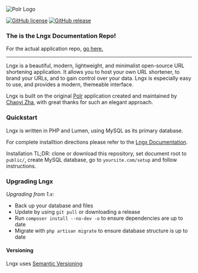 ![Polr Logo](https://docs.lngx.org/img/logo.png)

[![GitHub license](https://img.shields.io/badge/license-GPLv2%2B-orange.svg)](about/license)
[![GitHub release](https://img.shields.io/github/release/19peaches/lngx.svg)](https://github.com/19peaches/lngx/releases)

### The is the Lngx Documentation Repo!

For the actual application repo, [go here.](https://github.com/19peaches/lngx)

---------

Lngx is a beautiful, modern, lightweight, and minimalist open-source URL shortening application. It allows you to host your own URL shortener, to brand your URLs, and to gain control over your data. Lngx is especially easy to use, and provides a modern, themeable interface.

Lngx is built on the original [Polr](https://github.com/cydrobolt/polr) application created and maintained by [Chaoyi Zha](https://cydrobolt.com), with great thanks for such an elegant approach.

### Quickstart

Lngx is written in PHP and Lumen, using MySQL as its primary database.

For complete installtion directions please refer to the [Lngx Documentation](https://docs.lngx.org).

Installation TL;DR: clone or download this repository, set document root to `public/`, create MySQL database, go to `yoursite.com/setup` and follow instructions.

### Upgrading Lngx

*Upgrading from 1.x:*
 - Back up your database and files
 - Update by using `git pull` or downloading a release
 - Run `composer install --no-dev -o` to ensure dependencies are up to date
 - Migrate with `php artisan migrate` to ensure database structure is up to date

#### Versioning

Lngx uses [Semantic Versioning](http://semver.org/)
